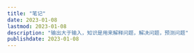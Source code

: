 ```yaml
---
title: "笔记"
date: 2023-01-08
lastmod: 2023-01-08
description: "输出大于输入，知识是用来解释问题，解决问题，预测问题"
publishdate: 2023-01-08
---
```


